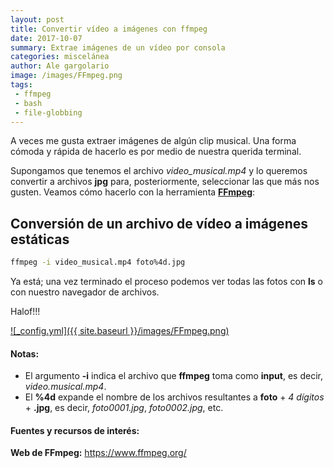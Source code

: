 ```yaml
---
layout: post
title: Convertir vídeo a imágenes con ffmpeg
date: 2017-10-07
summary: Extrae imágenes de un vídeo por consola
categories: miscelánea
author: Ale gargolario
image: /images/FFmpeg.png
tags:
 - ffmpeg
 - bash
 - file-globbing
---
```


A veces me gusta extraer imágenes de algún clip musical. Una forma cómoda y rápida de hacerlo es por medio de nuestra 
querida terminal. 

Supongamos que tenemos el archivo *video_musical.mp4* y lo queremos convertir a archivos **jpg** para, posteriormente, 
seleccionar las que más nos gusten. Veamos cómo hacerlo con la herramienta [**FFmpeg**](https://www.ffmpeg.org/):


## Conversión de un archivo de vídeo a imágenes estáticas

```bash
ffmpeg -i video_musical.mp4 foto%4d.jpg
```
Ya está; una vez terminado el proceso podemos ver todas las fotos con **ls** o con nuestro navegador de archivos.

Halof!!!

[![_config.yml]({{ site.baseurl }}/images/FFmpeg.png)](https://www.ffmpeg.org/)

#### Notas:
+ El argumento **-i** indica el archivo que **ffmpeg** toma como **input**, es decir, *video.musical.mp4*.
+ El **%4d** expande el nombre de los archivos resultantes a **foto** + *4 dígitos* + **.jpg**, es decir, *foto0001.jpg*, *foto0002.jpg*, etc.

#### Fuentes y recursos de interés:

**Web de FFmpeg:** <https://www.ffmpeg.org/>
